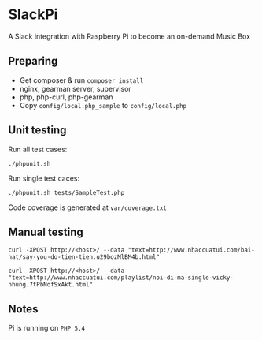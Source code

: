 # SlackPi

A Slack integration with Raspberry Pi to become an on-demand Music Box

## Preparing

- Get composer & run `composer install`
- nginx, gearman server, supervisor
- php, php-curl, php-gearman
- Copy `config/local.php_sample` to `config/local.php`

## Unit testing

Run all test cases:

	./phpunit.sh

Run single test caces:

	./phpunit.sh tests/SampleTest.php

Code coverage is generated at `var/coverage.txt`

## Manual testing

	curl -XPOST http://<host>/ --data "text=http://www.nhaccuatui.com/bai-hat/say-you-do-tien-tien.u29bozMlBM4b.html"

	curl -XPOST http://<host>/ --data "text=http://www.nhaccuatui.com/playlist/noi-di-ma-single-vicky-nhung.7tPbNofSxAkt.html"

## Notes

Pi is running on `PHP 5.4`
